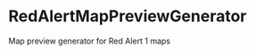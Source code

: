 RedAlertMapPreviewGenerator
===========================

Map preview generator for Red Alert 1 maps
